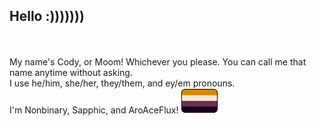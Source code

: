 <p style="text-align: center;"><h2>Hello :)))))))</h2>
<br>
<br>
My name's Cody, or Moom! Whichever you please. You can call me that name anytime without asking. 
<br> I use he/him, she/her, they/them, and ey/em pronouns.
<br> I'm Nonbinary, Sapphic, and AroAceFlux! 
<img src="64471029_zreFhZ8TADlgytv.png"></p>

<!--
**Mimoomsa/Mimoomsa** is a ✨ _special_ ✨ repository because its `README.md` (this file) appears on your GitHub profile.

Here are some ideas to get you started:

- 🔭 I’m currently working on ...
- 🌱 I’m currently learning ...
- 👯 I’m looking to collaborate on ...
- 🤔 I’m looking for help with ...
- 💬 Ask me about ...
- 📫 How to reach me: ...
- 😄 Pronouns: ...
- ⚡ Fun fact: ...
-->

